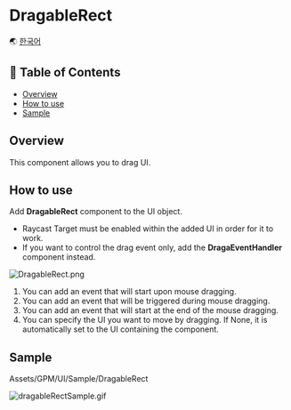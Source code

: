 # DragableRect

🌏 [한국어](README.md)

## 🚩 Table of Contents

* [Overview](#Overview)
* [How to use](#How-to-use)
* [Sample](#Sample)

## Overview

This component allows you to drag UI.

## How to use

Add **DragableRect** component to the UI object.

* Raycast Target must be enabled within the added UI in order for it to work.
* If you want to control the drag event only, add the **DragaEventHandler** component instead.

![DragableRect.png](https://github.com/nhn/gpm.unity/blob/main/docs/UI/DragableRect/images/DragableRect.png?raw=true)

1. You can add an event that will start upon mouse dragging.
2. You can add an event that will be triggered during mouse dragging.
3. You can add an event that will start at the end of the mouse dragging.
4. You can specify the UI you want to move by dragging. If None, it is automatically set to the UI containing the component.

## Sample

Assets/GPM/UI/Sample/DragableRect

![dragableRectSample.gif](https://github.com/nhn/gpm.unity/blob/main/docs/UI/DragableRect/images/dragableRectSample.gif?raw=true)